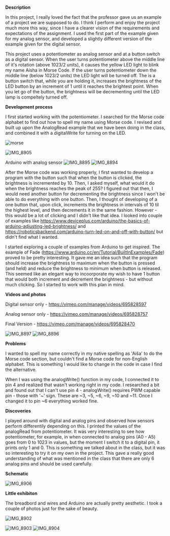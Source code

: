 **Description**

In this project, I really loved the fact that the professor gave us an example of a project we are supposed to do. I think I perform and enjoy the project much more this way, since I have a clearer vision of the requirements and expectations of the assignment. I used the first part of the example given for my analog sensor, and developed a slightly different version of the example given for the digital sensor. 

This project uses a potentiometer as analog sensor and at a button switch as a digital sensor. When the user turns potentiometer above the middle line of it's rotation (above 1023/2 units), it causes the yellow LED light to blink my name Aisha in Morse Code. If the user turns potentiometer down the middle line (below 1023/2 units) the LED light will be turned off. The is a button switch that, while you are holding it, increases the brightness of the LED button by an increment of 1 until it reaches the brightest point. When you let go of the button, the brightness will be decrementing until the LED lamp is compeltely turned off. 

**Development process**

I first started working with the potentiometer. I searched for the Morse code alphabet to find out how to spell my name using Morse code. I revised and built up upon the AnalogRead example that we have been doing in the class, and combined it with a digitalWrite for turning on the LED. 

![morse](https://user-images.githubusercontent.com/71720380/161603080-560e024a-b66c-46b0-9184-e90626083101.png)


![IMG_8905](https://user-images.githubusercontent.com/71720380/161617391-f034d81c-d7e0-48f2-9013-4a594899f059.jpeg)



Arduino with analog sensor 
![IMG_8895](https://user-images.githubusercontent.com/71720380/161613026-19fca64a-7e80-4546-b0be-d59cfeedd0db.jpeg)
![IMG_8894](https://user-images.githubusercontent.com/71720380/161613000-6f97037c-dcfd-45e4-b79b-a614b5ae94e7.jpeg)


After the Morse code was working properly, I first wanted to develop a program with the button such that when the button is clicked, the brightness is incremented by 10. Then, I asked myself, what would it do when the brightness reaches the peak of 255? I figured out that then, I would need another button for decrementing the brightness since I won't be able to do everything with one button. Then, I thought of developing of a one button that, upon click, increments the brightness in intervals of 10 til the highest level, and then decrements it in the same fashion. However - this would be a lot of clicking and I didn't like that idea. I looked into couple of examples like https://www.deviceplus.com/arduino/the-basics-of-arduino-adjusting-led-brightness/ and https://roboticsbackend.com/arduino-turn-led-on-and-off-with-button/ but didn't find what I wanted. 

I started exploring a couple of examples from Arduino to get inspired. The example of Fade (https://www.arduino.cc/en/Tutorial/BuiltInExamples/Fade) proved to be pretty interesting. It gave me an idea such that the program should increase the brightness to maximum when the button is pressed (and held) and reduce the brightness to minimum when button is released. This seemed like an elegant way to incoorporate my wish to have 1 button that would both increment and decrement the brightness - but without much clicking. So I started to work with this plan in mind. 



**Videos and photos**

Digital sensor only - https://vimeo.com/manage/videos/695828597

Analog sensor only - https://vimeo.com/manage/videos/695828757

Final Version - https://vimeo.com/manage/videos/695828470

![IMG_8897](https://user-images.githubusercontent.com/71720380/161613039-b2b031ad-a384-48b6-80bc-1a838d8b5528.jpeg)
![IMG_8896](https://user-images.githubusercontent.com/71720380/161613036-07ac1bcd-57f0-456f-b793-0b9a2133a58d.jpeg)


**Problems**

I wanted to spell my name correctly in my native spelling as 'Aiša' to do the Morse code section, but couldn't find a Morse code for non-English alphabet. This is something I would like to change in the code in case I find the alternative.  

When I was using the analogWrite() function in my code, I connected it to pin 4 and realized that wasn't working right in my code. I researched a bit and found out that I can't use pin 4 -  analogWrite() requires PWM capable pin - those with '~' sign. These are ~3, ~5, ~6, ~9, ~10 and ~11. Once I changed it to pin ~6 everything worked fine. 

**Discoveries**

I played around with digital and analog pins and observed how sensors perform differentily depending on this. I printed the values of the analogRead from potentiometer. It was very interesting to see how potentiometer, for example, in when connected to analog pins (A0 - A5) goes from 0 to 1023 in values, but the moment I switch it to a digital pin, it prints only 1 and 0. This is something we talked about in the class, but it was so interesting to try it on my own in the project. This gave a really good understanding of what was mentioned in the class that there are only 6 analog pins and should be used carefully. 

**Schematic**

![IMG_8906](https://user-images.githubusercontent.com/71720380/161616854-b2420d24-e1cf-4761-b5a1-da5b6ce7217b.jpeg)


**Little exhibiton**

The breadbord and wires and Arduino are actually pretty aesthetic. I took a couple of photos just for the sake of beauty. 

![IMG_8902](https://user-images.githubusercontent.com/71720380/161613042-0b90ae9e-4787-4fdc-993a-2b33c43b362f.jpeg)

![IMG_8903](https://user-images.githubusercontent.com/71720380/161613049-91093868-be6f-4df0-8e70-89420a1aeb31.jpeg)
![IMG_8904](https://user-images.githubusercontent.com/71720380/161613054-76f2b787-c2a4-4113-aafa-39bb750f6485.jpeg)

